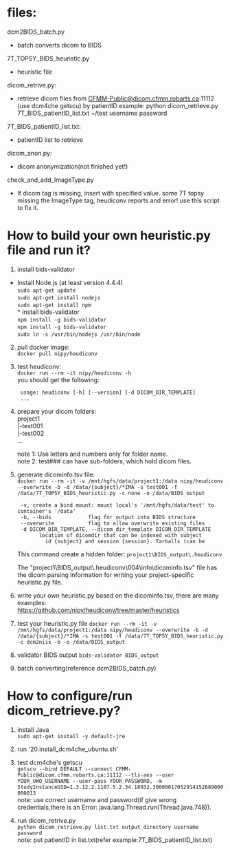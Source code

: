 # files:
dcm2BIDS_batch.py  
  * batch converts dicom to BIDS	

7T_TOPSY_BIDS_heuristic.py  
  * heuristic file

dicom_retrive.py:  
  * retrieve dicom files from CFMM-Public@dicom.cfmm.robarts.ca:11112 (use dcm4che getscu) by patientID
    example: python dicom_retrieve.py 7T_BIDS_patientID_list.txt ~/test username password
		
7T_BIDS_patientID_list.txt:  
  * patientID list to retrieve
		
dicom_anon.py:  
  * dicom anonymization(not finished yet!)
	
check_and_add_ImageType.py  
  * If dicom tag is missing, insert with specified value.
  some 7T topsy missing the ImageType tag, heudiconv reports and error! use this script to fix it.

# How to build your own heuristic.py file and run it? 
1. install bids-validator  
  *  Install Node.js (at least version 4.4.4)  
	`sudo apt-get update`  
	`sudo apt-get install nodejs`  
	`sudo apt-get install npm`  
	*  install bids-validator  
	`npm install -g bids-validator`  
	`npm install -g bids-validator`  
	`sudo ln -s /usr/bin/nodejs /usr/bin/node`  

2.  pull docker image:  
    `docker pull nipy/heudiconv`

3. test heudiconv:  
   `docker run --rm -it nipy/heudiconv -h`   
   you should get the following:

		usage: heudiconv [-h] [--version] [-d DICOM_DIR_TEMPLATE]
		...

4. prepare your dicom folders:  
  project1  
  |-test001  
	|-test002  
	...
	
	note 1: Use letters and numbers only for folder name.  
	note 2: test### can have sub-folders, which hold dicom files.
	
5. generate dicominfo.tsv file:  
	`docker run --rm -it -v /mnt/hgfs/data/project1:/data nipy/heudiconv --overwrite -b -d /data/{subject}/*IMA -s test001 -f /data/7T_TOPSY_BIDS_heuristic.py -c none -o /data/BIDS_output`
   
		-v, create a bind mount: mount local's '/mnt/hgfs/data/test' to container's '/data'
		-b, --bids            flag for output into BIDS structure
		--overwrite           flag to allow overwrite existing files
		-d DICOM_DIR_TEMPLATE, --dicom_dir_template DICOM_DIR_TEMPLATE
			  location of dicomdir that can be indexed with subject
				id {subject} and session {session}. Tarballs (can be
	
	This command create a hidden folder:
	`project1\BIDS_output\.heudiconv`
		
	The "project1\BIDS_output\\.heudiconv\004\info\dicominfo.tsv" file has the dicom parsing information for writing your project-specific heuristic.py file.
						
6. write your own heuristic.py based on the dicominfo.tsv, there are many examples:  
   https://github.com/nipy/heudiconv/tree/master/heuristics

7. test your heuristic.py file
	`docker run --rm -it -v /mnt/hgfs/data/project1:/data nipy/heudiconv --overwrite -b -d /data/{subject}/*IMA -s test001 -f /data/7T_TOPSY_BIDS_heuristic.py -c dcm2niix -b -o /data/BIDS_output`  

8. validator BIDS output
	`bids-validator BIDS_output`

9. batch converting(reference dcm2BIDS_batch.py)


# How to configure/run dicom_retrieve.py? 
1. install Java  
  `sudo apt-get install -y default-jre`

2. run '20.install_dcm4che_ubuntu.sh'  

3. test dcm4che's getscu  
`getscu --bind DEFAULT --connect CFMM-Public@dicom.cfmm.robarts.ca:11112 --tls-aes --user YOUR_UWO_USERNAME --user-pass YOUR_PASSWORD, -m StudyInstanceUID=1.3.12.2.1107.5.2.34.18932.30000017052914152689000000013`  
	note: use correct username and password(if give wrong credentials,there is an Error: java.lang.Thread.run(Thread.java.748)).

4. run dicom_retrive.py  
`python dicom_retrieve.py list.txt output_directory username password`  
note: put patientID in list.txt(refer example:7T_BIDS_patientID_list.txt)
  
